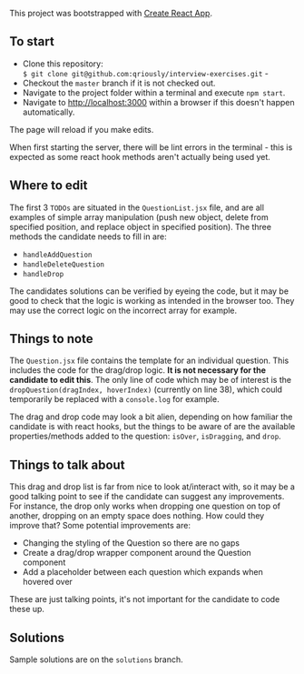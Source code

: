 This project was bootstrapped with [Create React App](https://github.com/facebook/create-react-app).

## To start

* Clone this repository: <br>
 `$ git clone git@github.com:qriously/interview-exercises.git` - <br>
* Checkout the `master` branch if it is not checked out.
* Navigate to the project folder within a terminal and execute `npm start`.
* Navigate to [http://localhost:3000](http://localhost:3000) within a browser if this doesn't happen automatically.

The page will reload if you make edits.<br>

When first starting the server, there will be lint errors in the terminal - this is expected as some react hook methods aren't actually being used yet.

## Where to edit

The first 3 `TODOs` are situated in the `QuestionList.jsx` file, and are all examples of simple array manipulation (push new object, delete from specified position, and replace object in specified position). The three methods the candidate needs to fill in are:
* `handleAddQuestion`
* `handleDeleteQuestion`
* `handleDrop`

The candidates solutions can be verified by eyeing the code, but it may be good to check that the logic is working as intended in the browser too. They may use the correct logic on the incorrect array for example.

## Things to note

The `Question.jsx` file contains the template for an individual question. This includes the code for the drag/drop logic. **It is not necessary for the candidate to edit this**. The only line of code which may be of interest is
the `dropQuestion(dragIndex, hoverIndex)` (currently on line 38), which could temporarily be replaced with a `console.log` for example.

The drag and drop code may look a bit alien, depending on how familiar the candidate is with react hooks, 
but the things to be aware of are the available properties/methods added to the question: `isOver`, `isDragging`, and `drop`.

## Things to talk about

This drag and drop list is far from nice to look at/interact with, so it may be a good talking point to see if the candidate can suggest any improvements.
For instance, the drop only works when dropping one question on top of another, dropping on an empty space does nothing.
How could they improve that? Some potential improvements are:

* Changing the styling of the Question so there are no gaps
* Create a drag/drop wrapper component around the Question component
* Add a placeholder between each question which expands when hovered over

These are just talking points, it's not important for the candidate to code these up. 

## Solutions

Sample solutions are on the `solutions` branch.